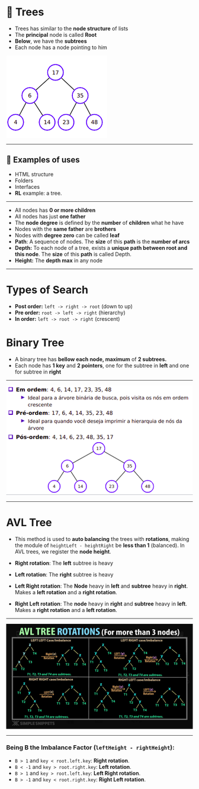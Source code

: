 # 🎄 Trees

- Trees has similar to the **node structure** of lists
- The **principal** node is called **Root**
- **Below**, we have the **subtrees**
- Each node has a node pointing to him

![Tree](examples/tree-example.png)


___

## 🤔 Examples of uses

- HTML structure
- Folders
- Interfaces
- **RL** example: a tree.

___



- All nodes has **0 or more children**
- All nodes has just **one father**
- The **node degree** is defined by the **number** of **children** what he have
- Nodes with the **same father** are **brothers**
- Nodes with **degree zero** can be called **leaf**
- **Path**: A sequence of nodes. The **size** of this **path** is the **number of arcs**
- **Depth:** To each node of a tree, exists a **unique path between root and this node**. The **size** of this **path** is called Depth.
- **Height:** The **depth max** in any node

___

# Types of Search

- **Post order:** `left -> right -> root` (down to up)
- **Pre order:** `root -> left -> right` (hierarchy) 
- **In order:** `left -> root -> right` (crescent)

# Binary Tree

- A binary tree has **bellow each node, maximum** of **2 subtrees.**
- Each node has **1 key** and **2 pointers**, one for the subtree in **left** and one for subtree in **right**

___
    
![Ordering Tree](examples/tree-ordering-example.png)

___

# AVL Tree

- This method is used to **auto balancing** the trees with **rotations**, making the module of `heightLeft - heightRight` be **less than 1** (balanced). In AVL trees, we register the **node height**.

- **Right rotation**: The **left** subtree is heavy
- **Left rotation**: The **right** subtree is heavy
- **Left Right rotation**: The **Node** heavy in **left** and **subtree** heavy in **right**. Makes a **left rotation** and a **right rotation**.
- **Right Left rotation**: The **node** heavy in **right** and **subtree** heavy in **left**. Makes a **right rotation** and a **left rotation**.

___

![Tree Avl Rotations](examples/tree-avl-rotations-example.png)

___

### Being **B** the **Imbalance Factor** (`leftHeight - rightHeight`):

- `B > 1` and `key < root.left.key`: **Right rotation**.
- `B < -1` and `key > root.right.key`: **Left rotation**.
- `B > 1` and `key > root.left.key`: **Left Right rotation**.
- `B > -1` and `key < root.right.key`: **Right Left rotation**.